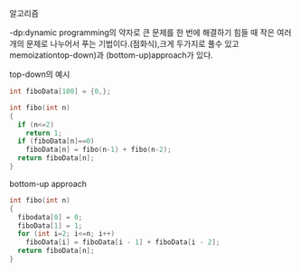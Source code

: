 알고리즘

-dp:dynamic programming의 약자로 큰 문제를 한 번에 해결하기 힘들 때 작은 여러 개의 문제로 나누어서 푸는 기법이다.(점화식),크게 두가지로 풀수 있고 memoizationtop-down)과 (bottom-up)approach가 있다.

top-down의 예시

```c++
int fiboData[100] = {0,};

int fibo(int n)
{
  if (n<=2) 
    return 1;
  if (fiboData[n]==0)
    fiboData[n] = fibo(n-1) + fibo(n-2);
  return fiboData[n];
}
```

bottom-up approach

```c++
int fibo(int n)
{
  fibodata[0] = 0;
  fiboData[1] = 1;
  for (int i=2; i<=n; i++)
    fiboData[i] = fiboData[i - 1] + fiboData[i - 2];
  return fiboData[n];
}

```

